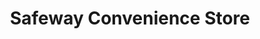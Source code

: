 ---
title: "Safeway Convenience Store"
url: /port-townsend/safeway-convenience-store/
shop: convenience
---